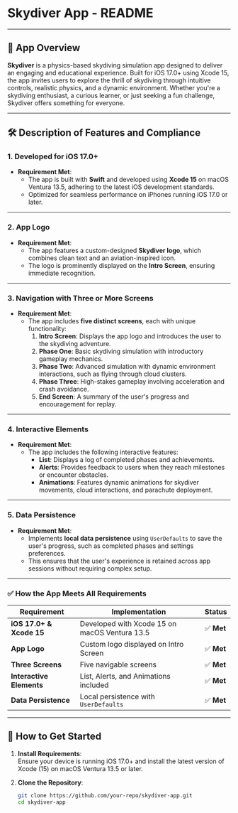 # Skydiver App - README

---

## 📱 **App Overview**

**Skydiver** is a physics-based skydiving simulation app designed to deliver an engaging and educational experience. Built for iOS 17.0+ using Xcode 15, the app invites users to explore the thrill of skydiving through intuitive controls, realistic physics, and a dynamic environment. Whether you're a skydiving enthusiast, a curious learner, or just seeking a fun challenge, Skydiver offers something for everyone.

---

## 🛠 **Description of Features and Compliance**

### 1. **Developed for iOS 17.0+**
- **Requirement Met**:  
  - The app is built with **Swift** and developed using **Xcode 15** on macOS Ventura 13.5, adhering to the latest iOS development standards.  
  - Optimized for seamless performance on iPhones running iOS 17.0 or later.

---

### 2. **App Logo**
- **Requirement Met**:  
  - The app features a custom-designed **Skydiver logo**, which combines clean text and an aviation-inspired icon.  
  - The logo is prominently displayed on the **Intro Screen**, ensuring immediate recognition.

---

### 3. **Navigation with Three or More Screens**
- **Requirement Met**:  
  - The app includes **five distinct screens**, each with unique functionality:
    1. **Intro Screen**: Displays the app logo and introduces the user to the skydiving adventure.  
    2. **Phase One**: Basic skydiving simulation with introductory gameplay mechanics.  
    3. **Phase Two**: Advanced simulation with dynamic environment interactions, such as flying through cloud clusters.  
    4. **Phase Three**: High-stakes gameplay involving acceleration and crash avoidance.  
    5. **End Screen**: A summary of the user's progress and encouragement for replay.  

---

### 4. **Interactive Elements**
- **Requirement Met**:  
  - The app includes the following interactive features:
    - **List**: Displays a log of completed phases and achievements.  
    - **Alerts**: Provides feedback to users when they reach milestones or encounter obstacles.  
    - **Animations**: Features dynamic animations for skydiver movements, cloud interactions, and parachute deployment.

---

### 5. **Data Persistence**
- **Requirement Met**:  
  - Implements **local data persistence** using `UserDefaults` to save the user's progress, such as completed phases and settings preferences.  
  - This ensures that the user's experience is retained across app sessions without requiring complex setup.

---

### ✅ **How the App Meets All Requirements**
| **Requirement**                | **Implementation**                                   | **Status**    |
|--------------------------------|-----------------------------------------------------|---------------|
| **iOS 17.0+ & Xcode 15**       | Developed with Xcode 15 on macOS Ventura 13.5       | ✅ **Met**    |
| **App Logo**                   | Custom logo displayed on Intro Screen               | ✅ **Met**    |
| **Three Screens**              | Five navigable screens                              | ✅ **Met**    |
| **Interactive Elements**       | List, Alerts, and Animations included               | ✅ **Met**    |
| **Data Persistence**           | Local persistence with `UserDefaults`               | ✅ **Met**    |

---

## 🌟 **How to Get Started**
1. **Install Requirements**:  
   Ensure your device is running iOS 17.0+ and install the latest version of Xcode (15) on macOS Ventura 13.5 or later.  

2. **Clone the Repository**:  
   ```bash
   git clone https://github.com/your-repo/skydiver-app.git
   cd skydiver-app
